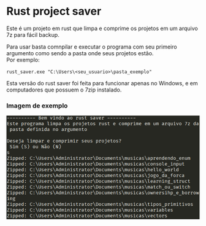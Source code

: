 # Rust project saver
Este é um projeto em rust que limpa e comprime os projetos em um arquivo 7z para fácil backup.

Para usar basta comnpilar e executar o programa com seu primeiro argumento como sendo a pasta onde seus projetos estão. 
<br>
Por exemplo:
```
rust_saver.exe "C:\Users\<seu_usuario>\pasta_exemplo"
```
Esta versão do rust saver foi feita para funcionar apenas no Windows, e em computadores que possuem o 7zip instalado.


### Imagem de exemplo
<img src="images/print_001.png">